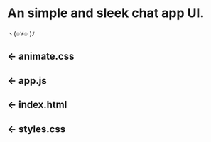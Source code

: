 # An simple and sleek chat app UI.


ヽ(๏∀๏ )ﾉ

## ← animate.css

## ← app.js

## ← index.html

## ← styles.css





